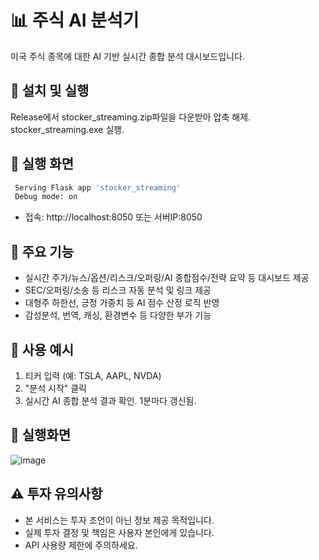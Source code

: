 # 📊 주식 AI 분석기

미국 주식 종목에 대한 AI 기반 실시간 종합 분석 대시보드입니다.

## 🚀 설치 및 실행
Release에서 stocker_streaming.zip파일을 다운받아 압축 해제. stocker_streaming.exe 실행.

## 🔧 실행 화면
```bash
 Serving Flask app 'stocker_streaming'
 Debug mode: on
```

- 접속: http://localhost:8050 또는 서버IP:8050

## 🔧 주요 기능
- 실시간 주가/뉴스/옵션/리스크/오퍼링/AI 종합점수/전략 요약 등 대시보드 제공
- SEC/오퍼링/소송 등 리스크 자동 분석 및 링크 제공
- 대형주 하한선, 긍정 가중치 등 AI 점수 산정 로직 반영
- 감성분석, 번역, 캐싱, 환경변수 등 다양한 부가 기능

## 📝 사용 예시
1. 티커 입력 (예: TSLA, AAPL, NVDA)
2. "분석 시작" 클릭
3. 실시간 AI 종합 분석 결과 확인. 1분마다 갱신됨.

## 📝 실행화면
![image](https://github.com/user-attachments/assets/872a9c37-c16c-4e97-aeec-c08e68d56948)

## ⚠️ 투자 유의사항
- 본 서비스는 투자 조언이 아닌 정보 제공 목적입니다.
- 실제 투자 결정 및 책임은 사용자 본인에게 있습니다.
- API 사용량 제한에 주의하세요. 

